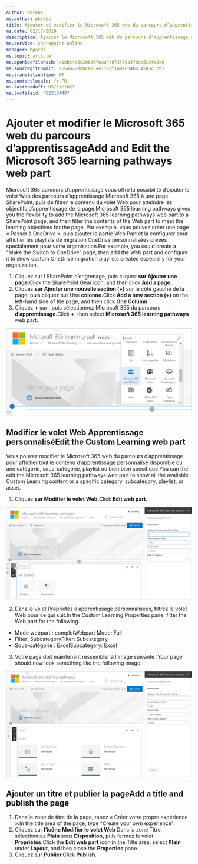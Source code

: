 ```yaml
---
author: pkrebs
ms.author: pkrebs
title: Ajouter et modifier le Microsoft 365 web du parcours d’apprentissage
ms.date: 02/17/2019
description: Ajouter le Microsoft 365 web du parcours d’apprentissage à une page SharePoint’apprentissage
ms.service: sharepoint-online
manager: bpardi
ms.topic: article
ms.openlocfilehash: d1bbc4c5d206d9feaa446f3f89a3f6dc6c3fe2a0
ms.sourcegitcommit: 956ab22dd8ce23ee1779f1a01d34b434243c3cb1
ms.translationtype: MT
ms.contentlocale: fr-FR
ms.lasthandoff: 05/11/2021
ms.locfileid: "52310448"
---
```

# <a name="add-and-edit-the-microsoft-365-learning-pathways-web-part"></a><span data-ttu-id="31aff-103">Ajouter et modifier le Microsoft 365 web du parcours d’apprentissage</span><span class="sxs-lookup"><span data-stu-id="31aff-103">Add and Edit the Microsoft 365 learning pathways web part</span></span>

<span data-ttu-id="31aff-104">Microsoft 365 parcours d’apprentissage vous offre la possibilité d’ajouter le volet Web des parcours d’apprentissage Microsoft 365 à une page SharePoint, puis de filtrer le contenu du volet Web pour atteindre les objectifs d’apprentissage de la page.</span><span class="sxs-lookup"><span data-stu-id="31aff-104">Microsoft 365 learning pathways gives you the flexibility to add the Microsoft 365 learning pathways web part to a SharePoint page, and then filter the contents of the Web part to meet the learning objectives for the page.</span></span> <span data-ttu-id="31aff-105">Par exemple, vous pouvez créer une page « Passer à OneDrive », puis ajouter le partie Web Part et la configurer pour afficher les playlists de migration OneDrive personnalisées créées spécialement pour votre organisation.</span><span class="sxs-lookup"><span data-stu-id="31aff-105">For example, you could create a "Make the Switch to OneDrive" page, then add the Web part and configure it to show custom OneDrive migration playlists created especially for your organization.</span></span>

1.  <span data-ttu-id="31aff-106">Cliquez sur l SharePoint d’engrenage, puis cliquez **sur Ajouter une page.**</span><span class="sxs-lookup"><span data-stu-id="31aff-106">Click the SharePoint Gear icon, and then click **Add a page**.</span></span>
2.  <span data-ttu-id="31aff-107">Cliquez **sur Ajouter une nouvelle section (+)** sur le côté gauche de la page, puis cliquez sur Une **colonne.**</span><span class="sxs-lookup"><span data-stu-id="31aff-107">Click **Add a new section (+)** on the left-hand side of the page, and then click **One Column**.</span></span>
3.  <span data-ttu-id="31aff-108">Cliquez **+** sur , puis sélectionnez Microsoft 365 du parcours **d’apprentissage.**</span><span class="sxs-lookup"><span data-stu-id="31aff-108">Click **+**, then select **Microsoft 365 learning pathways** web part.</span></span> 

![cg-webpartadd.png](media/cg-webpartadd.png)

## <a name="edit-the-custom-learning-web-part"></a><span data-ttu-id="31aff-110">Modifier le volet Web Apprentissage personnalisé</span><span class="sxs-lookup"><span data-stu-id="31aff-110">Edit the Custom Learning web part</span></span>
<span data-ttu-id="31aff-111">Vous pouvez modifier le Microsoft 365 web du parcours d’apprentissage pour afficher tout le contenu d’apprentissage personnalisé disponible ou une catégorie, sous-catégorie, playlist ou bien bien spécifique.</span><span class="sxs-lookup"><span data-stu-id="31aff-111">You can the edit the Microsoft 365 learning pathways web part to show all the available Custom Learning content or a specific category, subcategory, playlist, or asset.</span></span> 

1.  <span data-ttu-id="31aff-112">Cliquez **sur Modifier le volet Web.**</span><span class="sxs-lookup"><span data-stu-id="31aff-112">Click **Edit web part**.</span></span>

![cg-webpartedit.png](media/cg-webpartedit.png)

2. <span data-ttu-id="31aff-114">Dans le volet Propriétés d’apprentissage personnalisées, filtrez le volet Web pour ce qui suit.</span><span class="sxs-lookup"><span data-stu-id="31aff-114">In the Custom Learning Properties pane, filter the Web part for the following.</span></span> 

- <span data-ttu-id="31aff-115">Mode webpart : complet</span><span class="sxs-lookup"><span data-stu-id="31aff-115">Webpart Mode: Full</span></span>
- <span data-ttu-id="31aff-116">Filter: Subcategory</span><span class="sxs-lookup"><span data-stu-id="31aff-116">Filter: Subcategory</span></span>
- <span data-ttu-id="31aff-117">Sous-catégorie : Excel</span><span class="sxs-lookup"><span data-stu-id="31aff-117">Subcategory: Excel</span></span>

3. <span data-ttu-id="31aff-118">Votre page doit maintenant ressembler à l’image suivante :</span><span class="sxs-lookup"><span data-stu-id="31aff-118">Your page should now look something like the following image:</span></span> 

![cg-webpartfilter.png](media/cg-webpartfilter.png)

## <a name="add-a-title-and-publish-the-page"></a><span data-ttu-id="31aff-120">Ajouter un titre et publier la page</span><span class="sxs-lookup"><span data-stu-id="31aff-120">Add a title and publish the page</span></span>
1. <span data-ttu-id="31aff-121">Dans la zone de titre de la page, tapez « Créer votre propre expérience ».</span><span class="sxs-lookup"><span data-stu-id="31aff-121">In the title area of the page, type "Create your own experience".</span></span>
2. <span data-ttu-id="31aff-122">Cliquez sur **l’icône Modifier le volet Web** Dans la zone Titre, sélectionnez **Plain** sous **Disposition,** puis fermez le volet **Propriétés.**</span><span class="sxs-lookup"><span data-stu-id="31aff-122">Click the **Edit web part** icon in the Title area, select **Plain** under **Layout**, and then close the **Properties** pane.</span></span>
3. <span data-ttu-id="31aff-123">Cliquez sur **Publier**.</span><span class="sxs-lookup"><span data-stu-id="31aff-123">Click **Publish**.</span></span>
